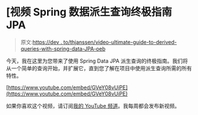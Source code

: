 # [视频 Spring 数据派生查询终极指南 JPA

> 原文:[https://dev . to/thjanssen/video-ultimate-guide-to-derived-queries-with-spring-data-JPA-oeb](https://dev.to/thjanssen/video-ultimate-guide-to-derived-queries-with-spring-data-jpa-oeb)

今天，我在这里为您带来了使用 Spring Data JPA 派生查询的终极指南。我们将从一个简单的查询开始，并扩展它，直到您了解在项目中使用派生查询所需的所有特性。

[https://www.youtube.com/embed/GVeY08vUiPE](https://www.youtube.com/embed/GVeY08vUiPE)

如果你喜欢这个视频，请订阅[我的 YouTube 频道](http://bit.ly/2cUsid8)。我每周都会发布新视频。